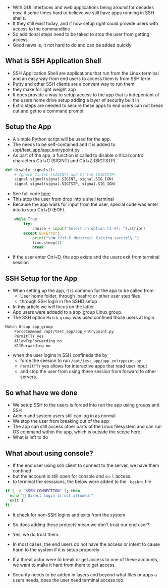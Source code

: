 - With GUI interfaces and web applications being around for decades now, it some times hard to believe we still have apps running in SSH shells.
- It they still exist today, and if now setup right could provide users with access to the commandline
- So additional steps need to be taked to stop the user from getting access.
- Good news is, it not hard to do and can be added quickly

## What is  SSH Application Shell
- SSH Application Shell are applications that run from the Linux terminal and an easy way from end users to access them is from SSH term
- Putty and other SSH clients are a convent way to run them.
- they make for light weight app
- It does provide a way to setup access to the app that is indepentant of the users home drive setup adding a layer of security built in
- Extra steps are needed to secure these apps to end users can not break out and get to a command prompt

## Setup the App
- A simple Python script will be used for the app.
- The needs to be self-contained and it is added to /opt/test_app/app_entrypoint.py
- As part of the app, a function is called to disable critical control characters Ctrl+C (SIGINT) and Ctrl+Z (SIGTSTP)

```python
def disable_signals():
    # Ignore Ctrl+C (SIGINT) and Ctrl+Z (SIGTSTP)
    signal.signal(signal.SIGINT, signal.SIG_IGN)
    signal.signal(signal.SIGTSTP, signal.SIG_IGN)

```
- See full code [here]()
- This stop the user from drop into a shell terminal
- Because the app waits for input from the user, special code was enter into to stop Ctrl+D (EOF).
```python
    while True:
        try:
            choice = input("Select an option [1-4]: ").strip()
        except EOFError:
            print("\n❌ Ctrl+D detected. Exiting securely.")
            time.sleep(1)
            break
```
- If the user enter Ctrl+D, the app exists and the users exit from terminal session

## SSH Setup for the App
- When setting up the app, it is common for the app to be called from:
  - User home folder, through .bashrc or other user step files
  - through SSH login in the SSHD setup
- In this article we will focus on the latter
- App users were addedd to a app_group Linux group.
- The SSH option `Match group` was used confined those users at login

```bash
Match Group app_group
    ForceCommand /opt/test_app/app_entrypoint.py
    PermitTTY yes
    AllowTcpForwarding no
    X11Forwarding no
```
- when the user logins in SSH confineds the by
  - force the seesion to run `/opt/test_app/app_entrypoint.py`
  - `PermitTTY` yes allows for interactive apps that read user input
  - and stop the user from using these session from forward to other servers.

## So what have we done
- We setup SSH to the users is forced into run the app using groups and SSH
- Admin and system users still can log in as normal
- We stop the user from breaking out of the app
- The app can still access other parts of the Linux filesystem and can run OS command within the app, which is outside the scope here.
- What is left to do

## What about using console?
- If the end user using ssh client to connect to the server, we have them confined
- but the account is still open for console and `su-l` access.
- to terminal the sesssions, the below were added to the `.bashrc` file
```bash
if [ -z "$SSH_CONNECTION" ]; then
  echo "🚫 Direct login is not allowed."
  exit 1
fi
```
- It check for non-SSH logins and exits from the system

- So does adding these protects mean we don't trust our end user?
- Yes, we do trust them.
- In most cases, the end users do not have the access or intent to cause harm to the system if it is setup proporely
- If a threat actor were to break or get access to one of these accounts, we want to make it hard from them to get access.
- Security needs to be added in layers and beyond what files or apps a users needs, does the user need terminal access too.
